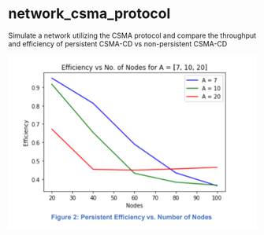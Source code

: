 # network_csma_protocol
Simulate a network utilizing the CSMA protocol and compare the throughput and efficiency of persistent CSMA-CD vs non-persistent CSMA-CD

![Image](/images/2.png)
